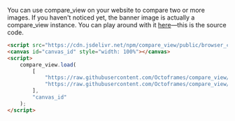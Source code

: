 <script src="./browser_compare_view.js"></script>
<style>
    canvas {
        width: 100%;
    }
</style>

<canvas id="heading"></canvas>
<script>
    compare_view.load(
        [
            "./images/banner_grey.png",
            "./images/banner_colour.png",
        ],
        "heading"
    );
</script>

You can use compare_view on your website to compare two or more images.
If you haven't noticed yet, the banner image is actually a compare_view instance.
You can play around with it [here](https://jsfiddle.net/f4n3dy68/1)—this is the source code.
```html
<script src="https://cdn.jsdelivr.net/npm/compare_view/public/browser_compare_view.js"></script>
<canvas id="canvas_id" style="width: 100%"></canvas>
<script>
    compare_view.load(
        [
            "https://raw.githubusercontent.com/Octoframes/compare_view/main/public/images/banner_grey.png",
            "https://raw.githubusercontent.com/Octoframes/compare_view/main/public/images/banner_colour.png",
        ],
        "canvas_id"
    );
</script>
```

